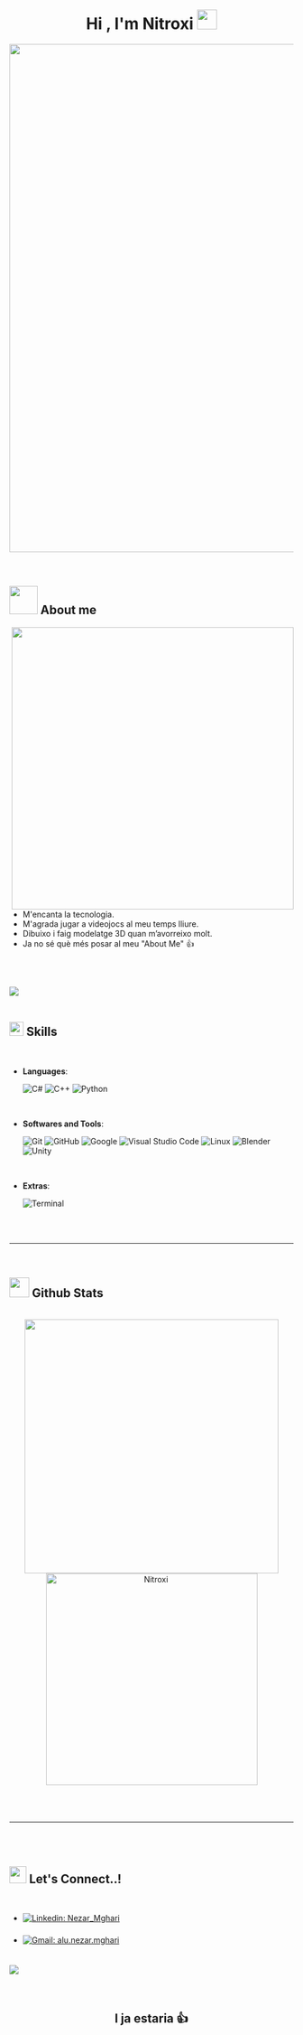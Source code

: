 
<h1 align="center"><b>Hi , I'm Nitroxi </b><img src="https://media.giphy.com/media/hvRJCLFzcasrR4ia7z/giphy.gif" width="35"></h1>
<!--  -->
<p align="center">
  <img src="https://media0.giphy.com/media/v1.Y2lkPTc5MGI3NjExMHk2eGxjZHRkMXZlM25hYThpN3N6cWI1c2Uyd3VoZnVxN3QxeDBlayZlcD12MV9pbnRlcm5hbF9naWZfYnlfaWQmY3Q9Zw/2LGmBHjTymC0xzi4GA/giphy.gif" width="900">
</p>


<br>
	
## <picture><img src = "https://media1.giphy.com/media/v1.Y2lkPTc5MGI3NjExbGZ5ZnE4MTFodzVpd2JtcjJ3Y2tnNjlrcHFoOHo0M3Q1cDR6MGN0MSZlcD12MV9pbnRlcm5hbF9naWZfYnlfaWQmY3Q9cw/kc0H8FkW9NPO6qnFJ3/giphy.gif" width = 50px></picture> **About me**

<picture> <img align="right" src="https://media1.giphy.com/media/v1.Y2lkPTc5MGI3NjExd3B2dHJwMGxvZDFqeG1mbmFndWJnZHY2dGU1d2NrMmN4bTg1cGVkaSZlcD12MV9pbnRlcm5hbF9naWZfYnlfaWQmY3Q9Zw/vAWN2mjW9dSLu/giphy.gif" width = 500px></picture>

<br>

- M'encanta la tecnologia.  
- M'agrada jugar a videojocs al meu temps lliure. 
- Dibuixo i faig modelatge 3D quan m’avorreixo molt. 
- Ja no sé què més posar al meu "About Me" 👍

<br><br>

<img src="https://user-images.githubusercontent.com/73097560/115834477-dbab4500-a447-11eb-908a-139a6edaec5c.gif"><br><br>

## <img src="https://media2.giphy.com/media/QssGEmpkyEOhBCb7e1/giphy.gif?cid=ecf05e47a0n3gi1bfqntqmob8g9aid1oyj2wr3ds3mg700bl&rid=giphy.gif" width ="25"><b> Skills</b>
<br>

<p align="center">

- **Languages**:
    
    ![C#](https://img.shields.io/badge/C%23%20-%20blue?style=for-the-badge&logo=C&logoColor=white&color=blue)
    ![C++](https://img.shields.io/badge/C++%20-%2300599C.svg?style=for-the-badge&logo=c%2B%2B&logoColor=white)
    ![Python](https://img.shields.io/badge/Python%20-%2314354C.svg?style=for-the-badge&logo=python&logoColor=white)
    
<br>

- **Softwares and Tools**:

    ![Git](https://img.shields.io/badge/git-%23F05033.svg?style=for-the-badge&logo=git&logoColor=white)
    ![GitHub](https://img.shields.io/badge/github-%23121011.svg?style=for-the-badge&logo=github&logoColor=white)
    ![Google](https://img.shields.io/badge/google-%234285F4.svg?style=for-the-badge&logo=google&logoColor=white)
    ![Visual Studio Code](https://img.shields.io/badge/Visual%20Studio%20Code-0078d7.svg?style=for-the-badge&logo=visual-studio-code&logoColor=white)
    ![Linux](https://img.shields.io/badge/Linux-FCC624?style=for-the-badge&logo=linux&logoColor=black)
  	![Blender](https://img.shields.io/badge/Blender%20-%20orange?style=for-the-badge&logo=Blender&logoColor=white&color=orange)
    ![Unity](https://img.shields.io/badge/Unity%20-%20black?style=for-the-badge&logo=Unity&logoColor=white)

<br>

- **Extras**:

    ![Terminal](https://img.shields.io/badge/Terminal-%23054020?style=for-the-badge&logo=gnu-bash&logoColor=white)  

</p>

<br>
<br>

-----

<br>

## <img src="https://media.giphy.com/media/iY8CRBdQXODJSCERIr/giphy.gif" width="35"><b> Github Stats </b>
<br>

<div align="center">

<a href="https://github.com/Nitroxi/">
  <img src="https://github-readme-stats.vercel.app/api?username=Nitroxi&include_all_commits=true&count_private=true&show_icons=true&line_height=20&title_color=7A7ADB&icon_color=2234AE&text_color=D3D3D3&bg_color=0,000000,130F40" width="450"/>
  <img src="https://github-readme-stats.vercel.app/api/top-langs?username=Nitroxi&show_icons=true&locale=en&layout=compact&line_height=20&title_color=7A7ADB&icon_color=2234AE&text_color=D3D3D3&bg_color=0,000000,130F40" width="375" alt="Nitroxi"/>
</a>

</a>
</div>

<br>
<br>
<br>

-----

<br>
<br>

## <img src="https://media4.giphy.com/media/v1.Y2lkPTc5MGI3NjExMGJ3dmN2aXA5MGkzM2g5cDd5Y2E2MDgwZTBza3kyZWkxZWRla3liMyZlcD12MV9pbnRlcm5hbF9naWZfYnlfaWQmY3Q9cw/3aJ1UYm1xCB0SNhRTz/giphy.gif" width ="30"><b> Let's Connect..!</b>
<br>
<div align='left'>

<ul>

<li>
<a href="https://www.linkedin.com/in/nezar-mghari-5027b1327/" target="_blank">
<img alt="Linkedin: Nezar_Mghari" src="https://img.shields.io/badge/Linkedin%3A%20Nezar_Mghari-blue?style=for-the-badge&logo=linkedin&logoColor=white" style="margin-bottom: 5px;" />
</a>
</li>

<br>

<li>
<a href="alu.nezar.mghari@mataro.epiaedu.cat" target="_blank">
<img alt="Gmail: alu.nezar.mghari" src="https://img.shields.io/badge/Gmail%3A%20alu.nezar.mghari-red?style=for-the-badge&logo=gmail&logoColor=white&color=red" style="margin-bottom: 5px;" />
</a>
</li>
	
</ul>
</div>

<br>
<img src="https://user-images.githubusercontent.com/73097560/115834477-dbab4500-a447-11eb-908a-139a6edaec5c.gif">
<br>
<br>
<br>

<div align='center'>

## <b>I ja estaria 👍</b>
